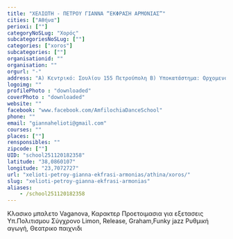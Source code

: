 ```yaml
---
title: "ΧΕΛΙΩΤΗ - ΠΕΤΡΟΥ ΓΙΑΝΝΑ “ΕΚΦΡΑΣΗ ΑΡΜΟΝΙΑΣ”"
cities: ["Αθήνα"]
perioxi: [""]
categoryNoSLug: "Χορός"
subcategoriesNoSLug: [""]
categories: ["xoros"]
subcategories: [""]
organisationid: ""
organisation: ""
orgurl: "-"
address: "Α) Κεντρικό: Σουλίου 155 Πετρούπολη Β) Υποκατάστημα: Ορχομενού 42 Άνω Λιόσια, 13231 Athens, Greece"
logoimg: ""
profilePhoto : "downloaded"
coverPhoto : "downloaded"
website: ""
facebook: "www.facebook.com/AmfilochiaDanceSchool"
phone: ""
email: "giannahelioti@gmail.com"
courses: ""
places: [""]
rensponsibles: ""
zipcode: [""]
UID: "school251120182358"
latitude: "38,0860107"
longitude: "23,7072727"
url: "xelioti-petroy-gianna-ekfrasi-armonias/athina/xoros/"
slug: "xelioti-petroy-gianna-ekfrasi-armonias"
aliases:
    - /school251120182358
---
```



Κλασικο μπαλετο Vaganova, Καρακτερ Προετοιμασια για εξετασεις Υπ.Πολιτισμου Σύγχρονο Limon, Release, Graham,Funky jazz Ρυθμική αγωγή, Θεατρικο παιχνιδι

